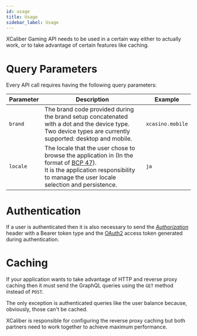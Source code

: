 ```yaml
---
id: usage
title: Usage
sidebar_label: Usage
---
```


XCaliber Gaming API needs to be used in a certain way either to actually work, or to take advantage of certain features like caching.

# Query Parameters
Every API call requires having the following query parameters:

Parameter | Description | Example
--------- | ----------- | -------
`brand`   | The brand code provided during the brand setup concatenated with a dot and the device type.<br>Two device types are currently supported: desktop and mobile. | `xcasino.mobile`
`locale`  | The locale that the user chose to browse the application in (In the format of [BCP 47](https://tools.ietf.org/html/bcp47)).<br>It is the application responsibility to manage the user locale selection and persistence. | `ja`

# Authentication
If a user is authenticated then it is also necessary to send the *[Authorization](https://developer.mozilla.org/en-US/docs/Web/HTTP/Headers/Authorization)* header with a Bearer token type and the [OAuth2](https://oauth.net/2/) access token generated during authentication.

# Caching
If your application wants to take advantage of HTTP and reverse proxy caching then it must send the GraphQL queries using the `GET` method instead of `POST`.

The only exception is authenticated queries like the user balance because, obviously, those can't be cached.

XCaliber is responsible for configuring the reverse proxy caching but both partners need to work together to achieve maximum performance.

